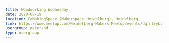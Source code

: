 ```yaml
---
title: Woodworking Wednesday
date: 2020-08-19
location: CoMakingSpace (Makerspace Heidelberg), Heidelberg
link: https://www.meetup.com/Heidelberg-Makers-Meetup/events/dqfntrybclbzb/
usergroup: makershd
type: usergroup
---
```

